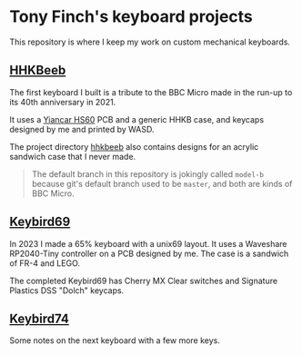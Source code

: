 Tony Finch's keyboard projects
==============================

This repository is where I keep my work on custom mechanical
keyboards.


[HHKBeeb](./hhkbeeb/)
---------

The first keyboard I built is a tribute to the BBC Micro made in the
run-up to its 40th anniversary in 2021.

It uses a [Yiancar HS60](https://yiancar-designs.com/portfolio/337/)
PCB and a generic HHKB case, and keycaps designed by me and printed by
WASD.

The project directory [hhkbeeb](./hhkbeeb/) also contains designs for
an acrylic sandwich case that I never made.

> The default branch in this repository is jokingly called `model-b`
> because git's default branch used to be `master`, and both are kinds
> of BBC Micro.


[Keybird69](./keybird69/)
-----------

In 2023 I made a 65% keyboard with a unix69 layout. It uses a
Waveshare RP2040-Tiny controller on a PCB designed by me. The case is
a sandwich of FR-4 and LEGO.

The completed Keybird69 has Cherry MX Clear switches and Signature
Plastics DSS "Dolch" keycaps.


[Keybird74](./keybird74/)
-----------

Some notes on the next keyboard with a few more keys.
